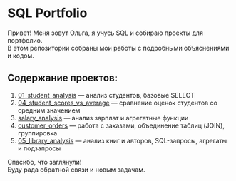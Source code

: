 # SQL Portfolio

Привет! Меня зовут Ольга, я учусь SQL и собираю проекты для портфолио.  
В этом репозитории собраны мои работы с подробными объяснениями и кодом.

## Содержание проектов:

1. [01_student_analysis](01_student_analysis/README.md) — анализ студентов, базовые SELECT  
2. [04_student_scores_vs_average](04_student_scores_vs_average/README.md) — сравнение оценок студентов со средним значением  
3. [salary_analysis](salary_analysis/README.md) — анализ зарплат и агрегатные функции  
4. [customer_orders](customer_orders/README.md) — работа с заказами, объединение таблиц (JOIN), группировка  
5. [05_library_analysis](05_library_analysis/README.md) — анализ книг и авторов, SQL-запросы, агрегаты и подзапросы

Спасибо, что заглянули!  
Буду рада обратной связи и новым задачам.
